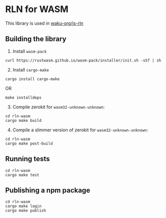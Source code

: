 # RLN for WASM
This library is used in [waku-org/js-rln](https://github.com/waku-org/js-rln/)

## Building the library
1. Install `wasm-pack`
```
curl https://rustwasm.github.io/wasm-pack/installer/init.sh -sSf | sh
```
2. Install `cargo-make`
```
cargo install cargo-make
```

OR

```
make installdeps
```
3. Compile zerokit for `wasm32-unknown-unknown`:
```
cd rln-wasm
cargo make build
```
4. Compile a slimmer version of zerokit for `wasm32-unknown-unknown`:
```
cd rln-wasm
cargo make post-build
```

## Running tests
```
cd rln-wasm
cargo make test
```

## Publishing a npm package
```
cd rln-wasm
cargo make login
cargo make publish
```